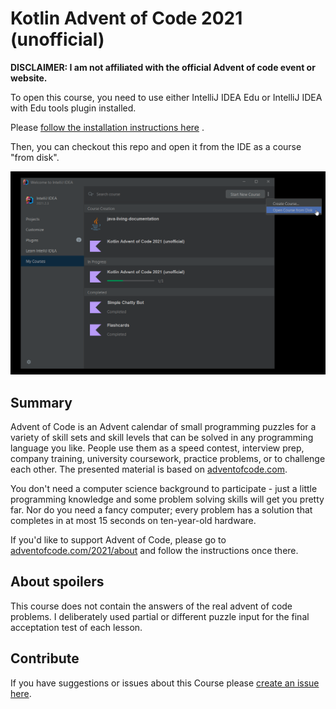 # Kotlin Advent of Code 2021 (unofficial)

**DISCLAIMER: I am not affiliated with the official Advent of code event or website.**

To open this course, you need to use either IntelliJ IDEA Edu or IntelliJ IDEA with Edu tools plugin installed.

Please [follow the installation instructions here](https://plugins.jetbrains.com/plugin/10081-edutools/docs/learner-start-guide.html)
.

Then, you can checkout this repo and open it from the IDE as a course "from disk".

![Open course from disk](open_from_disk.png)

## Summary

Advent of Code is an Advent calendar of small programming puzzles for a variety of skill sets and skill levels that can
be solved in any programming language you like. People use them as a speed contest, interview prep, company training,
university coursework, practice problems, or to challenge each other. The presented material is based
on [adventofcode.com](https://adventofcode.com).

You don't need a computer science background to participate - just a little programming knowledge and some problem
solving skills will get you pretty far. Nor do you need a fancy computer; every problem has a solution that completes in
at most 15 seconds on ten-year-old hardware.

If you'd like to support Advent of Code, please go to [adventofcode.com/2021/about](https://adventofcode.com/2021/about)
and follow the instructions once there.

## About spoilers

This course does not contain the answers of the real advent of code problems. I deliberately used partial or different puzzle input for the final acceptation test of each lesson.

## Contribute

If you have suggestions or issues about this Course
please [create an issue here](https://github.com/marc-bouvier-katas/Kotlin_EduTools_Advent_of_Code_2021).

